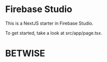 # Firebase Studio

This is a NextJS starter in Firebase Studio.

To get started, take a look at src/app/page.tsx.
# BETWISE
